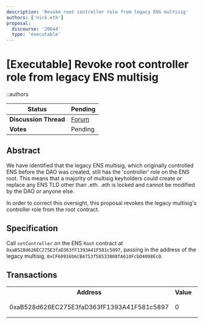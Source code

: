 ```yaml
---
description: 'Revoke root controller role from legacy ENS multisig'
authors: ['nick.eth']
proposal:
  discourse: '20644'
  type: 'executable'
---
```


# [Executable] Revoke root controller role from legacy ENS multisig

::authors

| **Status**            | Pending                                      |
| --------------------- | -------------------------------------------- |
| **Discussion Thread** | [Forum](https://discuss.ens.domains/t/ep-6-8-executable-revoke-root-controller-role-from-legacy-ens-multisig/20644) |
| **Votes**             | Pending                                      |

## Abstract

We have identified that the legacy ENS multisig, which originally controlled ENS before the DAO was created, still has the 'controller' role on the ENS root. This means that a majority of multisig keyholders could create or replace any ENS TLD other than .eth. .eth is locked and cannot be modified by the DAO or anyone else.

In order to correct this oversight, this proposal revokes the legacy multisig's controller role from the root contract.

## Specification

Call `setController` on the ENS `Root` contract at `0xaB528d626EC275E3faD363fF1393A41F581c5897`, passing in the address of the legacy multisig, `0xCF60916b6CB4753f58533808fA610FcbD4098Ec0`.

## Transactions

<table>
    <tr>
        <th>Address</th>
        <th>Value</th>
        <th>Function</th>
        <th>Argument</th>
        <th>Value</th>
    </tr>
    <tr>
        <td rowspan="2">0xaB528d626EC275E3faD363fF1393A41F581c5897</td>
        <td rowspan="2">0</td>
        <td rowspan="2">setController</td>
        <td>address</td>
        <td>0xCF60916b6CB4753f58533808fA610FcbD4098Ec0</td>
    </tr>
    <tr>
        <td>controller</td>
        <td>false</td>
    </tr>
</table>
